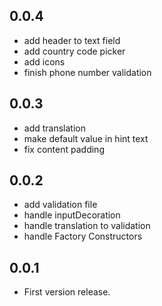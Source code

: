 ## 0.0.4
* add header to text field
* add country code picker
* add icons
* finish phone number validation


## 0.0.3
* add translation
* make default value in hint text
* fix content padding

## 0.0.2
* add validation file
* handle inputDecoration
* handle translation to validation
* handle Factory Constructors

## 0.0.1

* First version release.
